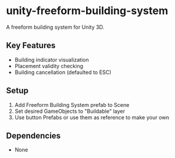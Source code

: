 # unity-freeform-building-system
A freeform building system for Unity 3D.

## Key Features
* Building indicator visualization
* Placement validity checking
* Building cancellation (defaulted to ESC)

## Setup
1. Add Freeform Building System prefab to Scene
2. Set desired GameObjects to "Buildable" layer
3. Use button Prefabs or use them as reference to make your own

## Dependencies
* None
